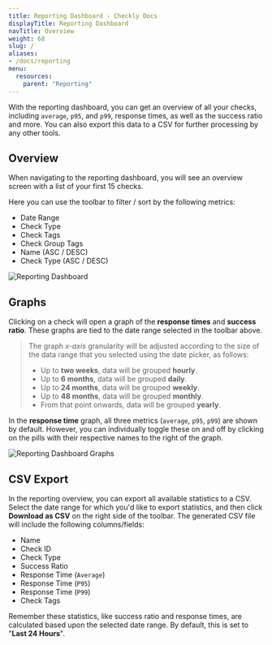 ```yaml
---
title: Reporting Dashboard - Checkly Docs
displayTitle: Reporting Dashboard
navTitle: Overview
weight: 68
slug: /
aliases:
- /docs/reporting
menu:
  resources:
    parent: "Reporting"
---
```


With the reporting dashboard, you can get an overview of all your checks, including `average`, `p95`, and `p99`, response times, as well as the success ratio and more. You can also export this data to a CSV for further processing by any other tools.

## Overview

When navigating to the reporting dashboard, you will see an overview screen with a list of your first 15 checks.

Here you can use the toolbar to filter / sort by the following metrics:

- Date Range
- Check Type
- Check Tags
- Check Group Tags
- Name (ASC / DESC)
- Check Type (ASC / DESC)

![Reporting Dashboard](/docs/images/reporting/dashboard.png)

## Graphs

Clicking on a check will open a graph of the **response times** and **success ratio**. These graphs are tied to the date range selected in the toolbar above.

> The graph _x-axis_ granularity will be adjusted according to the size of the data range that you selected using the date picker, as follows:
> * Up to **two weeks**, data will be grouped **hourly**.
> * Up to **6 months**, data will be grouped **daily**.
> * Up to **24 months**, data will be grouped **weekly**.
> * Up to **48 months**, data will be grouped **monthly**.
> * From that point onwards, data will be grouped **yearly**.

In the **response time** graph, all three metrics (`average`, `p95`, `p99`) are shown by default. However, you can individually toggle these on and off by clicking on the pills with their respective names to the right of the graph.

![Reporting Dashboard Graphs](/docs/images/reporting/dashboard-graph.png)

## CSV Export

In the reporting overview, you can export all available statistics to a CSV. Select the date range for which you'd like to export statistics, and then click **Download as CSV** on the right side of the toolbar. The generated CSV file will include the following columns/fields:

- Name
- Check ID
- Check Type
- Success Ratio
- Response Time (`Average`)
- Response Time (`P95`)
- Response Time (`P99`)
- Check Tags

Remember these statistics, like success ratio and response times, are calculated based upon the selected date range. By default, this is set to "**Last 24 Hours**".
